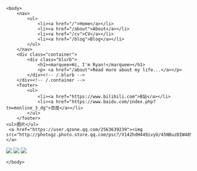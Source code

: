 <html>
   
    <body>
        <nav>
            <ul>
                <li><a href="/">Home</a></li>
                <li><a href="/about">About</a></li>
                <li><a href="/cv">CV</a></li>
                <li><a href="/blog">Blog</a></li>
            </ul>
        </nav>
        <div class="container">
            <div class="blurb">
                <h1><marquee>Hi, I'm Ryan!</marquee></h1>
                <p> <a href="/about">Read more about my life...</a></p>
            </div><!-- /.blurb -->
        </div><!-- /.container -->
        <footer>
            <ul>
                <li><a href="https://www.bilibili.com">B站</a></li>
                <li><a href="https://www.baidu.com/index.php?tn=monline_3_dg">百度</a></li>
            </ul>
        </footer>
    <ul>图片</ul>
     <a href="https://user.qzone.qq.com/2563639239"><img src="http://photogz.photo.store.qq.com/psc?/V142hdH449ivyU/45NBuzDIW489QBoVep5mccmE3IUh7VhP.JtcAvUOtopThB6FGfUFUvI.XLTyfMU51zCarRBfTMo8FKghBER9GJf0miQ0Gq935Bnw4zAA8g0!/b&bo=3AVJCNwFSQgBJwA!&rf=viewer_4&t=5"></a>
              
 <a href="https://user.qzone.qq.com/2563639239"> <img src="http://photogz.photo.store.qq.com/psc?/V142hdH449ivyU/tS3tY63exiZNUWwJevnZGsvxpIeeiPwng.BpL5FqDiaXMniqPcBCqXftvGLpIrevMTC72QL8XtE..XtbVZ7qOspS4EjOFJcDLNsPA*etsC0!/b&bo=0ALgAdAC4AERFyA!&rf=viewer_4"></a>
<a href="https://user.qzone.qq.com/2563639239"></a>
<a href="https://user.qzone.qq.com/2563639239"> <img src="http://photonj.photo.store.qq.com/psc?/V142hdH449ivyU/45NBuzDIW489QBoVep5mcdPyEyJdS92qJob7ogkXRhOc*m7d82pA.Yc7wVEMdhyg5aFSre*ElWTv221nx*BeMeUQ.0IPWyOhd0tae7n0WJk!/b&bo=3AHiAdwB4gEDNxI!&rf=viewer_4&t=5"></a>
<a href="https://user.qzone.qq.com/2563639239"><img src="http://photonj.photo.store.qq.com/psc?/V142hdH449ivyU/45NBuzDIW489QBoVep5mcdPyEyJdS92qJob7ogkXRhMd7BVuqDaGL0bzhPFxXHJztv2UAjUA6TeykOqCl2HBP1fK988lRsamnn*qyVcWuM8!/b&bo=2wHeAdsB3gEDNxI!&rf=viewer_4&t=5"></a>
        
    </body>
</html>
